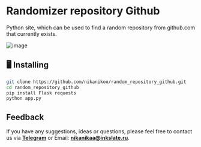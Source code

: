 # Randomizer repository Github
Python site, which can be used to find a random repository from github.com that currently exists.

![image](https://github.com/user-attachments/assets/0ee2681c-4a8f-4836-aabe-c40bc0f304cf)

## 🖥 Installing

```sh
git clone https://github.com/nikanikoo/random_repository_github.git
cd random_repository_github
pip install Flask requests
python app.py
```

## Feedback

If you have any suggestions, ideas or questions, please feel free to contact us via **[Telegram](https://t.me/inkslatebot)** or Email: **nikanikaa@inkslate.ru**.
